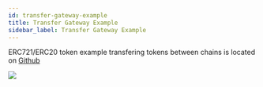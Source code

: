 ```yaml
---
id: transfer-gateway-example
title: Transfer Gateway Example
sidebar_label: Transfer Gateway Example
---
```


ERC721/ERC20 token example transfering tokens between chains is located on [Github](https://github.com/loomnetwork/transfer-gateway-example)

![](/developers/docs/img/tf-card-game.gif)

